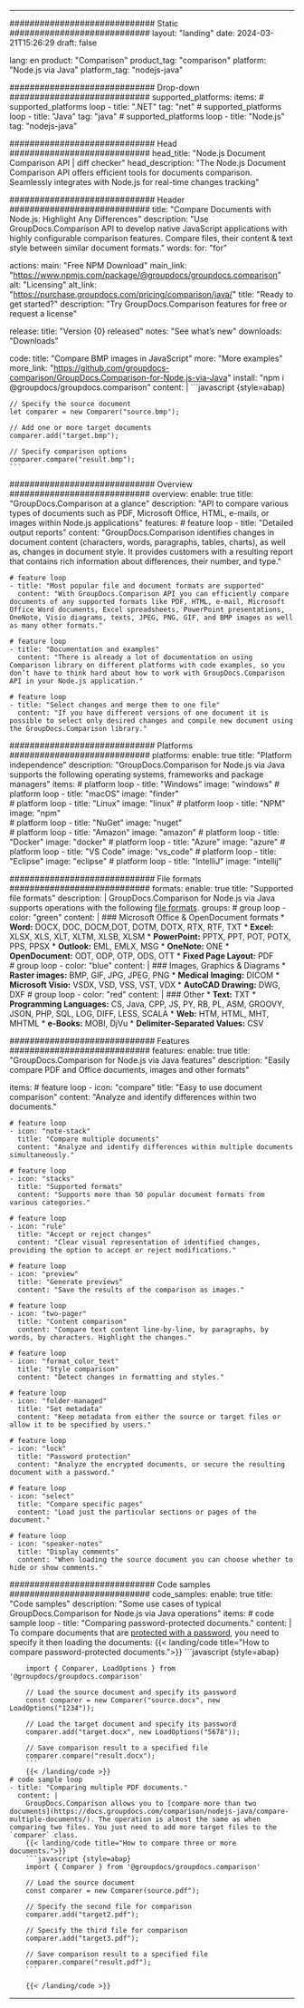 
---
############################# Static ############################
layout: "landing"
date: 2024-03-21T15:26:29
draft: false

lang: en
product: "Comparison"
product_tag: "comparison"
platform: "Node.js via Java"
platform_tag: "nodejs-java"

############################# Drop-down ############################
supported_platforms:
  items:
    # supported_platforms loop
    - title: ".NET"
      tag: "net"
    # supported_platforms loop
    - title: "Java"
      tag: "java"
    # supported_platforms loop
    - title: "Node.js"
      tag: "nodejs-java"

############################# Head ############################
head_title: "Node.js Document Comparison API | diff checker"
head_description: "The Node.js Document Comparison API offers efficient tools for documents comparison. Seamlessly integrates with Node.js for real-time changes tracking"

############################# Header ############################
title: "Compare Documents with Node.js: Highlight Any Differences"
description: "Use GroupDocs.Comparison API to develop native JavaScript applications with highly configurable comparison features. Compare files, their content & text style between similar document formats."
words:
  for: "for"

actions:
  main: "Free NPM Download"
  main_link: "https://www.npmjs.com/package/@groupdocs/groupdocs.comparison"
  alt: "Licensing"
  alt_link: "https://purchase.groupdocs.com/pricing/comparison/java/"
  title: "Ready to get started?"
  description: "Try GroupDocs.Comparison features for free or request a license"

release:
  title: "Version {0} released"
  notes: "See what’s new"
  downloads: "Downloads"

code:
  title: "Compare BMP images in JavaScript"
  more: "More examples"
  more_link: "https://github.com/groupdocs-comparison/GroupDocs.Comparison-for-Node.js-via-Java"
  install: "npm i @groupdocs/groupdocs.comparison"
  content: |
    ```javascript {style=abap}

    // Specify the source document
    let comparer = new Comparer("source.bmp");

    // Add one or more target documents
    comparer.add("target.bmp");

    // Specify comparison options
    comparer.compare("result.bmp"); 
    ```

############################# Overview ############################
overview:
  enable: true
  title: "GroupDocs.Comparison at a glance"
  description: "API to compare various types of documents such as PDF, Microsoft Office, HTML, e-mails, or images within Node.js applications"
  features:
    # feature loop
    - title: "Detailed output reports"
      content: "GroupDocs.Comparison identifies changes in document content (characters, words, paragraphs, tables, charts), as well as, changes in document style. It provides customers with a resulting report that contains rich information about differences, their number, and type."

    # feature loop
    - title: "Most popular file and document formats are supported"
      content: "With GroupDocs.Comparison API you can efficiently compare documents of any supported formats like PDF, HTML, e-mail, Microsoft Office Word documents, Excel spreadsheets, PowerPoint presentations, OneNote, Visio diagrams, texts, JPEG, PNG, GIF, and BMP images as well as many other formats."

    # feature loop
    - title: "Documentation and examples"
      content: "There is already a lot of documentation on using Comparison library on different platforms with code examples, so you don’t have to think hard about how to work with GroupDocs.Comparison API in your Node.js application."

    # feature loop
    - title: "Select changes and merge them to one file"
      content: "If you have different versions of one document it is possible to select only desired changes and compile new document using the GroupDocs.Comparison library."

############################# Platforms ############################
platforms:
  enable: true
  title: "Platform independence"
  description: "GroupDocs.Comparison for Node.js via Java supports the following operating systems, frameworks and package managers"
  items:
    # platform loop
    - title: "Windows"
      image: "windows"
    # platform loop
    - title: "macOS"
      image: "finder"      
    # platform loop
    - title: "Linux"
      image: "linux"
    # platform loop
    - title: "NPM"
      image: "npm"  
    # platform loop
    - title: "NuGet"
      image: "nuget"      
    # platform loop
    - title: "Amazon"
      image: "amazon"
    # platform loop
    - title: "Docker"
      image: "docker"
    # platform loop
    - title: "Azure"
      image: "azure"
    # platform loop
    - title: "VS Code"
      image: "vs_code"
    # platform loop
    - title: "Eclipse"
      image: "eclipse"
    # platform loop
    - title: "IntelliJ"
      image: "intellij"

############################# File formats ############################
formats:
  enable: true
  title: "Supported file formats"
  description: |
    GroupDocs.Comparison for Node.js via Java supports operations with the following [file formats](https://docs.groupdocs.com/comparison/nodejs-java/supported-document-formats/).
  groups:
    # group loop
    - color: "green"
      content: |
        ### Microsoft Office & OpenDocument formats
        * **Word:** DOCX, DOC, DOCM,DOT, DOTM, DOTX, RTX, RTF, TXT
        * **Excel:** XLSX, XLS, XLT, XLTM, XLSB, XLSM
        * **PowerPoint:** PPTX, PPT, POT, POTX, PPS, PPSX
        * **Outlook:** EML, EMLX, MSG
        * **OneNote:** ONE
        * **OpenDocument:** ODT, ODP, OTP, ODS, OTT
        * **Fixed Page Layout:** PDF        
    # group loop
    - color: "blue"
      content: |
        ### Images, Graphics & Diagrams
        * **Raster images:** BMP, GIF, JPG, JPEG, PNG
        * **Medical Imaging:** DICOM
        * **Microsoft Visio:** VSDX, VSD, VSS, VST, VDX
        * **AutoCAD Drawing:** DWG, DXF
      # group loop
    - color: "red"
      content: |
        ### Other
        * **Text:** TXT
        * **Programming Languages:** CS, Java, CPP, JS, PY, RB, PL, ASM, GROOVY, JSON, PHP, SQL, LOG, DIFF, LESS, SCALA
        * **Web:** HTM, HTML, MHT, MHTML
        * **e-Books:** MOBI, DjVu
        * **Delimiter-Separated Values:** CSV

############################# Features ############################
features:
  enable: true
  title: "GroupDocs.Comparison for Node.js via Java features"
  description: "Easily compare PDF and Office documents, images and other formats"

  items:
    # feature loop
    - icon: "compare"
      title: "Easy to use document comparison"
      content: "Analyze and identify differences within two documents."

    # feature loop
    - icon: "note-stack"
      title: "Compare multiple documents"
      content: "Analyze and identify differences within multiple documents simultaneously."

    # feature loop
    - icon: "stacks"
      title: "Supported formats"
      content: "Supports more than 50 popular document formats from various categories."

    # feature loop
    - icon: "rule"
      title: "Accept or reject changes"
      content: "Clear visual representation of identified changes, providing the option to accept or reject modifications."

    # feature loop
    - icon: "preview"
      title: "Generate previews"
      content: "Save the results of the comparison as images."

    # feature loop
    - icon: "two-pager"
      title: "Content comparison"
      content: "Compare text content line-by-line, by paragraphs, by words, by characters. Highlight the changes."

    # feature loop
    - icon: "format_color_text"
      title: "Style comparison"
      content: "Detect changes in formatting and styles."

    # feature loop
    - icon: "folder-managed"
      title: "Set metadata"
      content: "Keep metadata from either the source or target files or allow it to be specified by users."

    # feature loop
    - icon: "lock"
      title: "Password protection"
      content: "Analyze the encrypted documents, or secure the resulting document with a password."

    # feature loop
    - icon: "select"
      title: "Compare specific pages"
      content: "Load just the particular sections or pages of the document."

    # feature loop
    - icon: "speaker-notes"
      title: "Display comments"
      content: "When loading the source document you can choose whether to hide or show comments."

############################# Code samples ############################
code_samples:
  enable: true
  title: "Code samples"
  description: "Some use cases of typical GroupDocs.Comparison for Node.js via Java operations"
  items:
    # code sample loop
    - title: "Comparing password-protected documents."
      content: |
        To compare documents that are [protected with a password](https://docs.groupdocs.com/comparison/nodejs-java/load-password-protected-documents/), you need to specify it then loading the documents:
        {{< landing/code title="How to compare password-protected documents.">}}
        ```javascript {style=abap}

        import { Comparer, LoadOptions } from '@groupdocs/groupdocs.comparison'

        // Load the source document and specify its password
        const comparer = new Comparer("source.docx", new LoadOptions("1234"));

        // Load the target document and specify its password
        comparer.add("target.docx", new LoadOptions("5678"));

        // Save comparison result to a specified file
        comparer.compare("result.docx");
        ```
        {{< /landing/code >}}
    # code sample loop
    - title: "Comparing multiple PDF documents."
      content: |
        GroupDocs.Comparison allows you to [compare more than two documents](https://docs.groupdocs.com/comparison/nodejs-java/compare-multiple-documents/). The operation is almost the same as when comparing two files. You just need to add more target files to the `comparer` class.
        {{< landing/code title="How to compare three or more documents.">}}
        ```javascript {style=abap}
        import { Comparer } from '@groupdocs/groupdocs.comparison'

        // Load the source document
        const comparer = new Comparer(source.pdf");

        // Specify the second file for comparison
        comparer.add("target2.pdf");

        // Specify the third file for comparison
        comparer.add("target3.pdf");

        // Save comparison result to a specified file
        comparer.compare("result.pdf");
        ```

        {{< /landing/code >}}

---